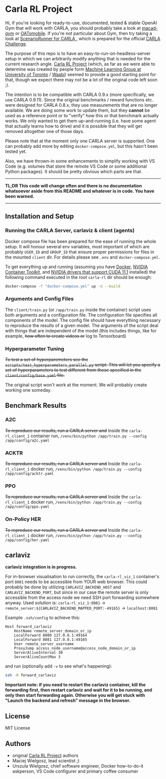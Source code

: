 # Carla RL Project

Hi, if you're looking for ready-to-use, documented, tested & stable OpenAI Gym that will work with CARLA, you should probably take a look at [macad-gym](https://github.com/praveen-palanisamy/macad-gym) or [OATomobile](https://github.com/oatml/oatomobile). If you're not particular about Gym, then try taking a look at [ScenarioRunner for CARLA
](https://github.com/carla-simulator/scenario_runner), which is prepared for the official [CARLA Challenge](https://leaderboard.carla.org/).

The purpose of this repo is to have an easy-to-run-on-headless-server setup in which we can arbitrarily modify anything that is needed for the current research angle. [Carla RL Project](https://github.com/carla-rl-gym/carla-rl) (which, as far as we were able to determine was created by people form [Machine Learning Group at University of Toronto](http://learning.cs.toronto.edu/) / [Waabi](https://waabi.ai/)) seemed to provide a good starting point for that, though we expect there may not be a lot of the original code left soon ;).

The intention is to be compatible with CARLA 0.9.x (more specifically, we use CARLA 0.9.11). Since the original benchmarks / reward functions etc. were designed for CARLA 0.8.x, they use measurements that are no longer available. We are doing some work to update them, but they **cannot** be used as a reference point or to "verify" how this or that benchmark actually works. We only wanted to get them up-and-running (i.e. have some agent that actually learns how to drive) and it is possible that they will get removed altogether one of those days.

Please note that at the moment only one CARLA server is supported. One can probably add more by editing `docker-compose.yml`, but this hasn't been tested yet.

Also, we have thrown-in some enhancements to simplify working with VS Code (e.g. volumes that store the remote VS Code or some additional Python packages). It should be pretty obvious which parts are that.

----------------
**TL;DR This code will change often and there is no documentation whatsoever aside from this README and whatever is in code. You have been warned.**

----------------

## Installation and Setup

### Running the CARLA Server, carlaviz & client (agents)
Docker compose file has been prepared for the ease of running the whole setup. It will honour several env variables, most important of which are probably `USER_ID` and `GROUP_ID` that ensure proper permissions for files in the mounted `client` dir. For details please see `.env` and `docker-compose.yml`.

To get everything up and running (assuming you have [Docker](https://docs.docker.com/get-started/overview/), [NVIDIA Container Toolkit](https://docs.nvidia.com/datacenter/cloud-native/container-toolkit/overview.html), and [NVIDIA drivers that support CUDA 11.1](https://docs.nvidia.com/deploy/cuda-compatibility/index.html) installed) the following command executed in the root `carla-rl` dir should be enough:

```sh
docker-compose -f "docker-compose.yml" up -d --build
```

### Arguments and Config Files
The `client/train.py` (or `/app/train.py` inside the container) script uses both arguments and a configuration file. The configuration file specifies all components of the model. The config file should have everything necessary to reproduce the results of a given model. The arguments of the script deal with things that are independent of the model (this includes things, like for example, ~~how often to create videos or~~ log to Tensorboard)

### Hyperparameter Tuning
~~To test a set of hyperparemeters see the `scripts/test_hyperparameters_parallel.py` script. This will let you specify a set of hyperparameters to test different from those specified in the `client/config/base.yaml` file.~~

The original script won't work at the moment. We will probably create working one someday.

## Benchmark Results

### A2C
~~To reproduce our results, run a CARLA server and~~ Inside the `carla-rl_client_1` container run,
`/venv/bin/python /app/train.py --config /app/config/a2c.yaml`

### ACKTR
~~To reproduce our results, run a CARLA server and~~ Inside the `carla-rl_client_1` docker run,
`/venv/bin/python /app/train.py --config /app/config/acktr.yaml`

### PPO
~~To reproduce our results, run a CARLA server and~~ Inside the `carla-rl_client_1` docker run,
`/venv/bin/python /app/train.py --config /app/config/ppo.yaml`

### On-Policy HER
~~To reproduce our results, run a CARLA server and~~ Inside the `carla-rl_client_1` docker run,
`/venv/bin/python /app/train.py --config /app/config/her.yaml`

## carlaviz

**carlaviz integration is in progress.**

For in-browser visualisation to run correctly, the `carla-rl_viz_1` container's port `8081` needs to be accessible from YOUR web browser. This could probably be done by utilizing `CARLAVIZ_BACKEND_HOST` and `CARLAVIZ_BACKEND_PORT`, but since in our case the remote server is only accessible from the access node we need SSH port forwarding somewhere anyway. Used solution is: `carla-rl_viz_1:8081` -> `remote_server:${CARLAVIZ_BACKEND_MAPPED_PORT:-49165}` -> `localhost:8081`

Example `.ssh/config` to achieve this:

```ssh-config
Host forward_carlaviz
    HostName remote_server_domain_or_ip
    LocalForward 8080 127.0.0.1:49164
    LocalForward 8081 127.0.0.1:49165
    User remote_server_username
    ProxyJump access_node_username@access_node_domain_or_ip
    ServerAliveInterval 30
    ServerAliveCountMax 3
```

and run (optionally add `-v` to see what's happening):

```sh
ssh -N forward_carlaviz
```

**Important note: if you need to restart the carlaviz container, kill the forwarding first, then restart carlaviz and wait for it to be running, and only then start forwarding again. Otherwise you will get stuck with "Launch the backend and refresh" message in the browser.**

## License
MIT License

## Authors
- original [Carla RL Project](https://github.com/carla-rl-gym/carla-rl) authors
- Maciej Wielgosz, lead scientist ;)
- Urszula Wielgosz, chief software engineer, Docker how-to-do-it askperson, VS Code configurer and primary coffee consumer
